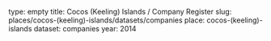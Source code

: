 type: empty
title: Cocos (Keeling) Islands / Company Register
slug: places/cocos-(keeling)-islands/datasets/companies
place: cocos-(keeling)-islands
dataset: companies
year: 2014
